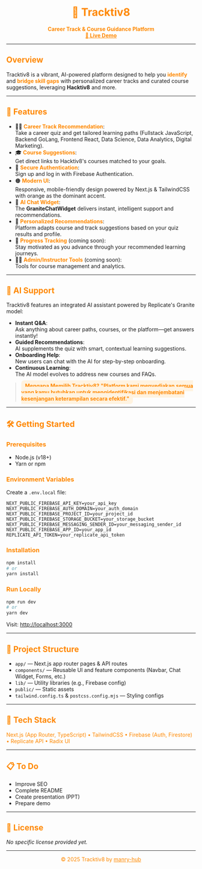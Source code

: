 <!-- Tracktiv8 README - styled with orange highlights using Markdown and emoji for extra vibrancy! -->

<h1 align="center" style="color:#FF8800;">
  🧭 <span style="color:#FF8800;">Tracktiv8</span>
</h1>

<p align="center">
  <b><span style="color:#FF8800;">Career Track & Course Guidance Platform</span></b><br>
  <a href="https://tracktiv8.vercel.app" style="color:#FF8800;"><b>🚀 Live Demo</b></a>
</p>

---

## <span style="color:#FF8800;">Overview</span>

Tracktiv8 is a vibrant, AI-powered platform designed to help you <span style="color:#FF8800;"><b>identify</b></span> and <span style="color:#FF8800;"><b>bridge skill gaps</b></span> with personalized career tracks and curated course suggestions, leveraging <b>Hacktiv8</b> and more.

---

## <span style="color:#FF8800;">🌟 Features</span>

-   🧑‍💻 <b style="color:#FF8800;">Career Track Recommendation</b>:  
    Take a career quiz and get tailored learning paths (Fullstack JavaScript, Backend GoLang, Frontend React, Data Science, Data Analytics, Digital Marketing).
-   🎓 <b style="color:#FF8800;">Course Suggestions</b>:  
    Get direct links to Hacktiv8's courses matched to your goals.
-   🔐 <b style="color:#FF8800;">Secure Authentication</b>:  
    Sign up and log in with Firebase Authentication.
-   🟠 <b style="color:#FF8800;">Modern UI</b>:  
    Responsive, mobile-friendly design powered by Next.js & TailwindCSS with orange as the dominant accent.
-   🤖 <b style="color:#FF8800;">AI Chat Widget</b>:  
    The <b>GraniteChatWidget</b> delivers instant, intelligent support and recommendations.
-   🎯 <b style="color:#FF8800;">Personalized Recommendations</b>:  
    Platform adapts course and track suggestions based on your quiz results and profile.
-   📱 <b style="color:#FF8800;">Progress Tracking</b> (coming soon):  
    Stay motivated as you advance through your recommended learning journeys.
-   🧑‍🏫 <b style="color:#FF8800;">Admin/Instructor Tools</b> (coming soon):  
    Tools for course management and analytics.

---

## <span style="color:#FF8800;">🤖 AI Support</span>

Tracktiv8 features an integrated AI assistant powered by Replicate's Granite model:

-   **Instant Q&A**:  
    Ask anything about career paths, courses, or the platform—get answers instantly!
-   **Guided Recommendations**:  
    AI supplements the quiz with smart, contextual learning suggestions.
-   **Onboarding Help**:  
    New users can chat with the AI for step-by-step onboarding.
-   **Continuous Learning**:  
    The AI model evolves to address new courses and FAQs.

> <span style="background:#FFF3E0; color:#FF8800; padding:6px 10px; border-radius:8px; font-weight:bold;">
> Mengapa Memilih Tracktiv8?  
> "Platform kami menyediakan semua yang kamu butuhkan untuk mengidentifikasi dan menjembatani kesenjangan keterampilan secara efektif."
> </span>

---

## <span style="color:#FF8800;">🛠️ Getting Started</span>

### <span style="color:#FF8800;">Prerequisites</span>

-   Node.js (v18+)
-   Yarn or npm

### <span style="color:#FF8800;">Environment Variables</span>

Create a `.env.local` file:

```
NEXT_PUBLIC_FIREBASE_API_KEY=your_api_key
NEXT_PUBLIC_FIREBASE_AUTH_DOMAIN=your_auth_domain
NEXT_PUBLIC_FIREBASE_PROJECT_ID=your_project_id
NEXT_PUBLIC_FIREBASE_STORAGE_BUCKET=your_storage_bucket
NEXT_PUBLIC_FIREBASE_MESSAGING_SENDER_ID=your_messaging_sender_id
NEXT_PUBLIC_FIREBASE_APP_ID=your_app_id
REPLICATE_API_TOKEN=your_replicate_api_token
```

### <span style="color:#FF8800;">Installation</span>

```bash
npm install
# or
yarn install
```

### <span style="color:#FF8800;">Run Locally</span>

```bash
npm run dev
# or
yarn dev
```

Visit: [http://localhost:3000](http://localhost:3000)

---

## <span style="color:#FF8800;">📁 Project Structure</span>

-   `app/` — Next.js app router pages & API routes
-   `components/` — Reusable UI and feature components (Navbar, Chat Widget, Forms, etc.)
-   `lib/` — Utility libraries (e.g., Firebase config)
-   `public/` — Static assets
-   `tailwind.config.ts` & `postcss.config.mjs` — Styling configs

---

## <span style="color:#FF8800;">🧰 Tech Stack</span>

<span style="color:#FF8800;">Next.js (App Router, TypeScript) • TailwindCSS • Firebase (Auth, Firestore) • Replicate API • Radix UI</span>

---

## <span style="color:#FF8800;">📋 To Do</span>

-   Improve SEO
-   Complete README
-   Create presentation (PPT)
-   Prepare demo

---

## <span style="color:#FF8800;">📝 License</span>

_No specific license provided yet._

---

<p align="center">
  <span style="color:#FF8800;">© 2025 Tracktiv8 by <a href="https://github.com/manry-hub" style="color:#FF8800;">manry-hub</a></span>
</p>
